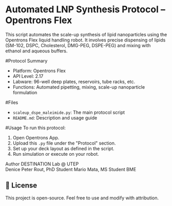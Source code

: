# Automated LNP Synthesis Protocol – Opentrons Flex

This script automates the scale-up synthesis of lipid nanoparticles using the Opentrons Flex liquid handling robot. It involves precise dispensing of lipids (SM-102, DSPC, Cholesterol, DMG-PEG, DSPE-PEG) and mixing with ethanol and aqueous buffers.

#Protocol Summary
- Platform: Opentrons Flex
- API Level: 2.17
- Labware: 96-well deep plates, reservoirs, tube racks, etc.
- Functions: Automated pipetting, mixing, scale-up nanoparticle formulation

#Files
- `scaleup_dspe_maleimide.py`: The main protocol script
- `README.md`: Description and usage guide

#Usage
To run this protocol:
1. Open Opentrons App.
2. Upload this `.py` file under the "Protocol" section.
3. Set up your deck layout as defined in the script.
4. Run simulation or execute on your robot.

Author
DESTINATION Lab @ UTEP  
Denice Peter Rout, PhD Student
Mario Mata, MS Student BME

## 📄 License
This project is open-source. Feel free to use and modify with attribution.
